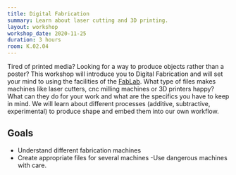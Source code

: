 ```yaml
---
title: Digital Fabrication
summary: Learn about laser cutting and 3D printing.
layout: workshop
workshop_date: 2020-11-25
duration: 3 hours
room: K.02.04
---
```


Tired of printed media? Looking for a way to produce objects rather than a poster? This workshop will introduce you to Digital Fabrication and will set your mind to using the facilities of the [FabLab](https://fablabkdg.be/en/). What type of files makes machines like laser cutters, cnc milling machines or 3D printers happy? What can they do for your work and what are the specifics you have to keep in mind. We will learn about different processes (additive, subtractive, experimental) to produce shape and embed them into our own workflow.

## Goals

- Understand different fabrication machines
- Create appropriate files for several machines
  -Use dangerous machines with care.
